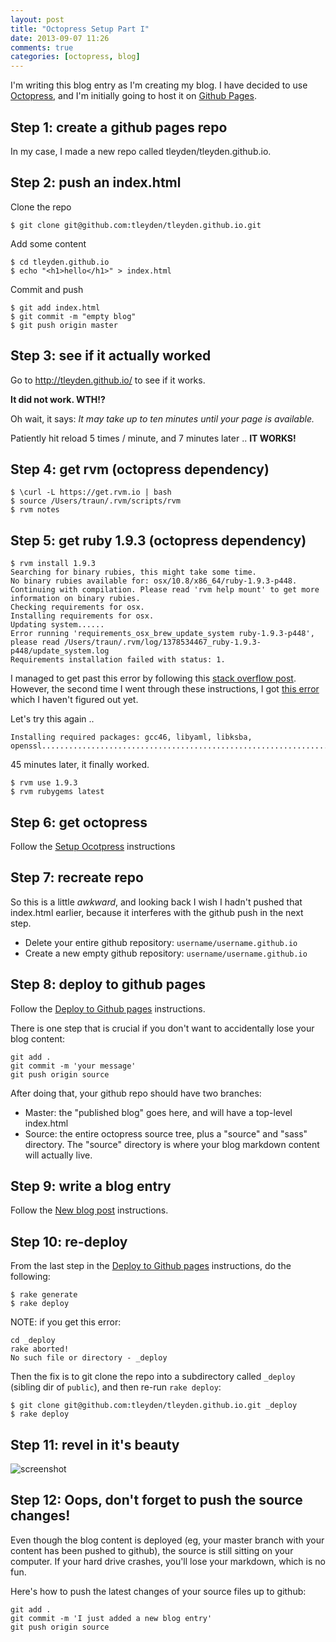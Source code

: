 ```yaml
---
layout: post
title: "Octopress Setup Part I"
date: 2013-09-07 11:26
comments: true
categories: [octopress, blog]
---
```


I'm writing this blog entry as I'm creating my blog.  I have decided to use [Octopress](http://octopress.org/), and I'm initially going to host it on [Github Pages](http://pages.github.com/).

## Step 1: create a github pages repo

In my case, I made a new repo called tleyden/tleyden.github.io.

## Step 2: push an index.html 

Clone the repo

```
$ git clone git@github.com:tleyden/tleyden.github.io.git
```

Add some content

```
$ cd tleyden.github.io
$ echo "<h1>hello</h1>" > index.html
```

Commit and push

```
$ git add index.html
$ git commit -m "empty blog"
$ git push origin master
```

## Step 3: see if it actually worked

Go to http://tleyden.github.io/ to see if it works.

**It did not work.  WTH!?**

Oh wait, it says: *It may take up to ten minutes until your page is available.*

Patiently hit reload 5 times / minute, and 7 minutes later .. **IT WORKS!**


## Step 4: get rvm (octopress dependency)

```
$ \curl -L https://get.rvm.io | bash
$ source /Users/traun/.rvm/scripts/rvm
$ rvm notes
```

## Step 5: get ruby 1.9.3 (octopress dependency)

``` 
$ rvm install 1.9.3
Searching for binary rubies, this might take some time.
No binary rubies available for: osx/10.8/x86_64/ruby-1.9.3-p448.
Continuing with compilation. Please read 'rvm help mount' to get more information on binary rubies.
Checking requirements for osx.
Installing requirements for osx.
Updating system......
Error running 'requirements_osx_brew_update_system ruby-1.9.3-p448',
please read /Users/traun/.rvm/log/1378534467_ruby-1.9.3-p448/update_system.log
Requirements installation failed with status: 1.
```

I managed to get past this error by following this [stack overflow post](http://stackoverflow.com/questions/14113427/brew-update-failed).  However, the second time I went through these instructions, I got [this error](https://gist.github.com/tleyden/f7553a4c5843d553d695) which I haven't figured out yet.

Let's try this again ..

```
Installing required packages: gcc46, libyaml, libksba, openssl......................................................................................................
```

45 minutes later, it finally worked.  
```
$ rvm use 1.9.3
$ rvm rubygems latest
```

## Step 6: get octopress

Follow the [Setup Ocotpress](http://octopress.org/docs/setup/) instructions

## Step 7: recreate repo

So this is a little _awkward_, and looking back I wish I hadn't pushed that index.html earlier, because it interferes with the github push in the next step.

* Delete your entire github repository: `username/username.github.io`
* Create a new empty github repository: `username/username.github.io`

## Step 8: deploy to github pages

Follow the [Deploy to Github pages](http://octopress.org/docs/deploying/github/) instructions.

There is one step that is crucial if you don't want to accidentally lose your blog content:

```
git add .
git commit -m 'your message'
git push origin source
```

After doing that, your github repo should have two branches:

* Master: the "published blog" goes here, and will have a top-level index.html
* Source: the entire octopress source tree, plus a "source" and "sass" directory.  The "source" directory is where your blog markdown content will actually live.

## Step 9: write a blog entry 

Follow the [New blog post](http://octopress.org/docs/blogging/) instructions.

## Step 10: re-deploy 

From the last step in the [Deploy to Github pages](http://octopress.org/docs/deploying/github/) instructions, do the following:

```
$ rake generate
$ rake deploy
```

NOTE: if you get this error:

```
cd _deploy
rake aborted!
No such file or directory - _deploy
```

Then the fix is to git clone the repo into a subdirectory called `_deploy` (sibling dir of `public`), and then re-run `rake deploy`:

```
$ git clone git@github.com:tleyden/tleyden.github.io.git _deploy
$ rake deploy
```

## Step 11: revel in it's beauty

![screenshot](http://cl.ly/image/1e2x3I293X3w/Screen%20Shot%202013-09-07%20at%2012.21.57%20AM.png)


## Step 12: Oops, don't forget to push the source changes!

Even though the blog content is deployed (eg, your master branch with your content has been pushed to github), the source is still sitting on your computer.  If your hard drive crashes, you'll lose your markdown, which is no fun.

Here's how to push the latest changes of your source files up to github:

```
git add .
git commit -m 'I just added a new blog entry'
git push origin source
```

